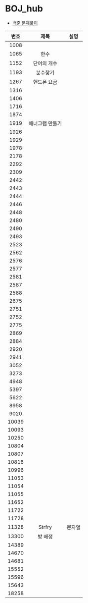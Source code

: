 # BOJ_hub

- [백준 문제풀이](https://github.com/Geol2/BOJ_hub/tree/main/BOJ_problem)

|   번호  | 제목 | 설명 |
|:------:|:---:|:---:|
| 1008 ||
| 1065 | 한수           ||
| 1152 | 단어의 개수 ||
| 1193 | 분수찾기     ||
| 1267 | 핸드폰 요금 ||
| 1316 |||
| 1406 |||
| 1716 |||
| 1874 |||
| 1919 | 애너그램 만들기 ||
| 1926 |||
| 1929 |||
| 1978 |||
| 2178 |||
| 2292 |||
| 2309 |||
| 2442 |||
| 2443 |||
| 2444 |||
| 2446 |||
| 2448 |||
| 2480 |||
| 2490 |||
| 2493 |||
| 2523 |||
| 2562 |||
| 2576 |||
| 2577 |||
| 2581 |||
| 2587 |||
| 2588 |||
| 2675 |||
| 2751 |||
| 2752 |||
| 2775 |||
| 2869 |||
| 2884 |||
| 2920 |||
| 2941 |||
| 3052 |||
| 3273 |||
| 4948 |||
| 5397 |||
| 5622 |||
| 8958 |||
| 9020 |||
| 10039 |||
| 10093 |||
| 10250 |||
| 10804 |||
| 10807 |||
| 10818 |||
| 10996 |||
| 11053 |||
| 11054 |||
| 11055 |||
| 11652 |||
| 11722 |||
| 11728 |||
| 11328 | Strfry | 문자열 | 
| 13300 | 방 배정 | |
| 14389 |||
| 14670 |||
| 14681 |||
| 15552 |||
| 15596 |||
| 15643 |||
| 18258 |||
